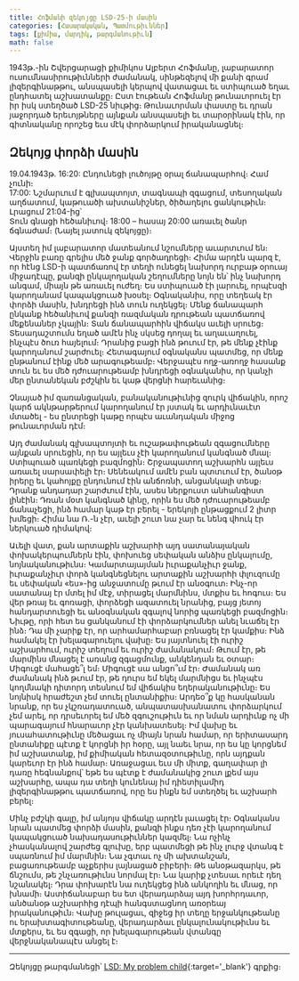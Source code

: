 ```yaml
---
title: Հոֆմանի զեկոյցը LSD-25-ի մասին
categories: [Հասարակական, Պատմութիւններ]
tags: [քիմիա, մարդիկ, թարգմանութիւն]
math: false
---
```


1943թ.-ին Շվերցարացի քիմիկոս Ալբերտ Հոֆմանը, լաբարատոր ուսումնասիրութիւնների ժամանակ, սինթեզելով մի քանի գրամ լիզերգինաթթու, անսպասելի կերպով վատացաւ եւ ստիպուած եղաւ ընդհատել աշխատանքը։
Ըստ էութեան Հոֆմանը թունաւորուել էր իր իսկ ստեղծած LSD-25 նիւթից։ Թունաւորման փաստը եւ դրան յաջորդած երեւոյթները այնքան անսպասելի եւ տարօրինակ էին, որ գիտնականը որոշեց եւս մէկ փորձարկում իրականացնել։

## **Զեկոյց փորձի մասին**

19.04.1943թ. 16:20: Ընդունեցի լուծոյթը օրալ ճանապարհով։ Համ չունի։  
17:00: Նշմարւում է գլխապտոյտ, տագնապի զգացում, տեսողական աղճատում, կաթուածի ախտանիշներ, ծիծաղելու ցանկութիւն։  
Լրացում 21:04-ից՝  
Տուն գնացի հեծանիւով։ 18:00 – հասայ 20:00 առաւել ծանր ճգնաժամ։ (Նայել յատուկ զեկոյցը)։

Այստեղ իմ լաբարատոր մատեանում նշումները աւարտւում են։ Վերջին բառը գրելիս մեծ ջանք գործադրեցի։ Հիմա արդէն պարզ է, որ հէնց LSD-ի պատճառով էր տեղի ունեցել նախորդ ուրբաթ օրուայ միջադէպը, քանզի ընկալողական շեղումները նոյն են՝ ինչ նախորդ անգամ, միայն թե առաւել ուժեղ։ Ես ստիպուած էի լարուել, որպէսզի կարողանամ կապակցուած խօսել։ Օգնականիս, որը տեղեակ էր փորձի մասին, խնդրեցի ինձ տուն ուղեկցել։ Մենք ճանապարհ ընկանք հեծանիւով քանզի ռազմական դրութեան պատճառով մեքենաներ չկային։ Տան ճանապարհին վիճակս աւելի սրուեց։ Տեսադաշտումս եղած ամէն ինչ սկսեց դողալ եւ աղաւաղուել, ինչպէս ծուռ հայելում։ Դրանից բացի ինձ թուում էր, թե մենք չէինք կարողանում շարժուել։ Հետագայում օգնականս պատմեց, որ մենք ընթանում էինք մեծ արագութեամբ։ Վերջապէս ողջ-առողջ հասանք տուն եւ ես մեծ դժուարութեամբ խնդրեցի օգնականիս, որ կանչի մեր ընտանեկան բժշկին եւ կաթ վերցնի հարեւանից։

Չնայած իմ զառանցական, բանականութիւնից զուրկ վիճակին, որոշ կարճ ակնթարթերում կարողանում էր յստակ եւ արդիւնաւէտ մտածել - ես ընտրեցի կաթը որպէս աւանդական միջոց թունաւորման դէմ։

Այդ ժամանակ գլխապտոյտի եւ ուշաթափութեան զգացումները այնքան սրուեցին, որ ես այլեւս չէի կարողանում կանգնած մնալ։ Ստիպուած պառկեցի բազմոցին։ Շրջապատող աշխարհն այլեւս առաւել սարսափելի էր։ Սենեակում ամէն բան պտտւում էր, ծանօթ իրերը եւ կահոյքը ընդունում էին անճոռնի, անցանկալի տեսք։ Դրանք անդադար շարժւում էին, ասես ներքուստ անհանգիստ լինէին։ Դռան մօտ կանգնած կինը, որին ես մեծ դժուարութեամբ ճանաչեցի, ինձ համար կաթ էր բերել - երեկոյի ընթացքում 2 լիտր խմեցի։ Հիմա նա Ռ.-ն չէր, աւելի շուտ նա չար եւ նենգ վհուկ էր ներկուած դիմակով։

Աւելի վատ, քան արտաքին աշխարհի այդ սատանայական փոխակերպումներն էին, փոխուեց սեփական անձիս ընկալումը, նոյնականութիւնս։ Կամարտայայման իւրաքանչիւր ջանք, իւրաքանչիւր փորձ կանգնեցնելու արտաքին աշխարհի փլուզումը եւ սեփական «ես»-ից անջատումը թւում էր անօգուտ։ Ինչ-որ սատանայ էր մտել իմ մէջ, տիրացել մարմնինս, մտքիս եւ հոգուս։ Ես վեր թռայ եւ գոռացի, փորձեցի ազատուել նրանից, բայց յետոյ հանդարտուեցի եւ անօգնական զգալով նորից պառկեցի բազմոցին։ Նիւթը, որի հետ ես ցանկանում էի փորձարկումներ անել նւաճել էր ինձ։ Դա մի չարիք էր, որ արհամարհաբար բռնացել էր կամքիս։ Ինձ համակել էր խելագարուելու վախը։ Ես յայտնուել էի ուրիշ աշխարհում, ուրիշ տեղում եւ ուրիշ ժամանակում։ Թւում էր, թե մարմինս մնացել է առանց զգացմունք, անկենդան եւ օտար։ Միգուցէ մահացե՞լ եմ։ Միգուցէ սա անցո՞ւմ էր։ Ժամանակ առ ժամանակ ինձ թւում էր, թե դուրս եմ եկել մարմնիցս եւ ինչպէս կողմնակի դիտորդ տեսնում եմ վիճակիս եղերականութիւնը։ Ես նոյնիսկ հրաժեշտ չեմ տուել ընտանիքիս։ Արդեօ՞ք կը հասկանան նրանք, որ ես չկշռադատուած, անպատասխանատու փորձարկում չեմ արել, որ դրսեւորել եմ մեծ զգուշութիւն եւ որ նման արդիւնք ոչ մի պարագայում հնարաւոր չէր կանխատեսել։ Իմ վախը եւ յուսահատութիւնը մեծացաւ ոչ միայն նրան համար, որ երիտասարդ ընտանիքը պէտք է կորցնի իր հօրը, այլ նաեւ նրա, որ ես կը կորցնեմ իմ աշխատանք, իմ քիմիական հետազօտութիւնը, որն այդքան կարեւոր էր ինձ համար։ Առաջացաւ եւս մի միտք, գաղափար լի դառը հեգնանքով՝ եթե ես պէտք է ժամանակից շուտ լքեմ այս աշխարհը, ապա դա տեղի կունենայ իմ դիետիլամիդ լիզերգինաթթու պատճառով, որը ես ինքն եմ ստեղծել եւ աշխարհ բերել։

Մինչ բժշկի գալը, իմ անյոյս վիճակը արդէն լաւացել էր։ Օգնականս նրան պատմեց փորձի մասին, քանզի ինքս դեռ չէի կարողանում կապակցուած նախադասութիւններ կազմել։ Նա ոչինչ չհասկանալով շարժեց գլուխը, երբ պատմեցի թե ինչ լուրջ վտանգ է սպառնում իմ մարմնին։ Նա չգտաւ ոչ մի ախտանշան, բացառութեամբ աչքերիս լայնացած բիբերի։ Թե անօթազարկս, թե ճնշումս, թե շնչառութիւնս նորմալ էր։ Նա կարիք չտեսաւ որեւէ դեղ նշանակել։ Դրա փոխարէն նա ուղեկցեց ինձ անկողին եւ մնաց, որ խնամի։ Աստիճանաբար ես ետ վերադարձայ այդ խորհրդաւոր, անծանօթ աշխարհից դէպի հանգստացնող առօրեայ իրականութիւն։ Վախը թուլացաւ, զիջեց իր տեղը երջանկութեանը ու երախտագիտութեանը, վերադարձաւ ընկալունակութիւնս եւ մտքերս, եւ ես զգացի, որ խելագարութեան վտանգը վերջնականապէս անցել է։

---

Զեկոյցը թարգմանեցի՝ [LSD: My problem child](https://www.amazon.com/s?k=9780199639410){:target='\_blank'} գրքից։
